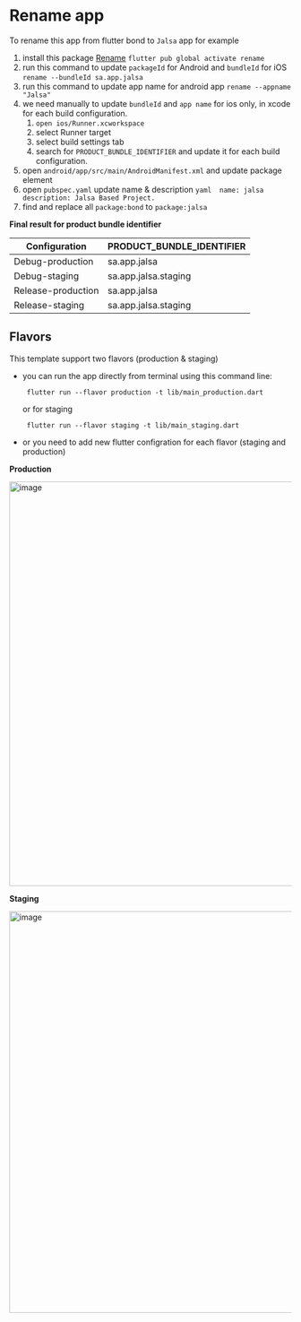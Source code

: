 



# Rename app

To rename this app from flutter bond to `Jalsa` app for example

 1. install this package  [Rename](https://pub.dev/packages/rename)
   `flutter pub global activate rename`
 2. run this command to update `packageId` for  Android and `bundleId` for iOS
   `rename --bundleId sa.app.jalsa`
 3. run this command to update app name for android app
   `rename --appname "Jalsa"`
 4.  we need manually to update `bundleId` and `app name` for ios only, in xcode for each build configuration.
	   1. `open ios/Runner.xcworkspace`
	   2. select Runner target
	   3. select build settings tab
	   4. search for `PRODUCT_BUNDLE_IDENTIFIER` and update it for each build configuration.
5. open `android/app/src/main/AndroidManifest.xml` and update package element
6. open `pubspec.yaml`  update name & description
    `yaml 
    name: jalsa  
    description: Jalsa Based Project.`
6. find and replace all `package:bond` to `package:jalsa`

  
 

 **Final result for product bundle identifier**

|Configuration | PRODUCT_BUNDLE_IDENTIFIER |
|--|--|
| Debug-production | sa.app.jalsa |
| Debug-staging | sa.app.jalsa.staging |
|  Release-production | sa.app.jalsa |
|  Release-staging | sa.app.jalsa.staging |

## Flavors
  This template support two flavors (production & staging)

- you can run the app directly from terminal using this command line:

  ```  flutter run --flavor production -t lib/main_production.dart ```
  
  or for staging

  ```  flutter run --flavor staging -t lib/main_staging.dart ```

     
 - or you need to add new flutter configration for each flavor  (staging and production)
  
**Production**

<img width="722" alt="image" src="https://user-images.githubusercontent.com/17902030/189459865-61fa7694-c412-4a76-bdce-2024ecce07c8.png">

**Staging**

<img width="717" alt="image" src="https://user-images.githubusercontent.com/17902030/189459844-94a9bcfe-61dd-4df7-81b2-8915ee09c72f.png">


